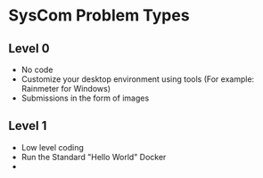 # SysCom Problem Types

## Level 0
- No code
- Customize your desktop environment using tools (For example: Rainmeter for Windows)
- Submissions in the form of images

## Level 1
- Low level coding
- Run the Standard "Hello World" Docker
- 


